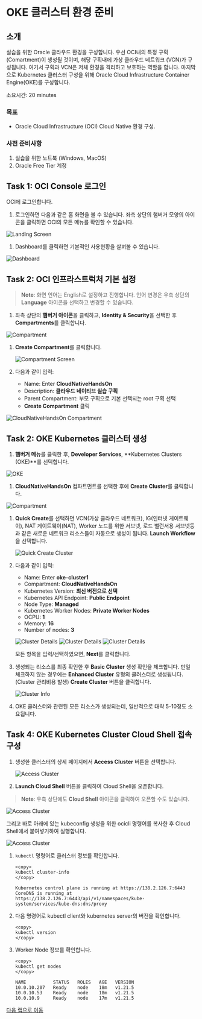 # OKE 클러스터 환경 준비

## 소개

실습을 위한 Oracle 클라우드 환경을 구성합니다. 우선 OCI내의 특정 구획 (Comartment)이 생성될 것이며, 해당 구획내에 가상 클라우드 네트워크 (VCN)가 구성됩니다. 여기서 구획과 VCN은 저체 환경을 격리하고 보호하는 역할을 합니다. 마지막으로 Kubernetes 클러스터 구성을 위해 Oracle Cloud Infrastructure Container Engine(OKE)를 구성합니다.

소요시간: 20 minutes

### 목표

-  Oracle Cloud Infrastructure (OCI) Cloud Native 환경 구성.  

### 사전 준비사항

1. 실습을 위한 노트북 (Windows, MacOS)
1. Oracle Free Tier 계정

## Task 1: OCI Console 로그인

   OCI에 로그인합니다. 

1. 로그인하면 다음과 같은 홈 화면을 볼 수 있습니다. 좌측 상단의 햄버거 모양의 아이콘을 클릭하면 OCI의 모든 메뉴를 확인할 수 있습니다. 

  ![Landing Screen](images/landingScreen2-ko.png " ")

1. Dashboard를 클릭하면 기본적인 사용현황을 살펴볼 수 있습니다.

  ![Dashboard](images/landingScreen3-ko.png " ")

## Task 2: OCI 인프라스트럭처 기본 설정

> **Note**: 화면 언어는 English로 설정하고 진행합니다. 언어 변경은 우측 상단의 **Language** 아이콘을 선택하고 변경할 수 있습니다.

1. 좌측 상단의 **햄버거 아이콘**을 클릭하고, **Identity & Security**을 선택한 후 **Compartments**를 클릭합니다.

 ![Compartment](images/id-compartment.png " ")

1. **Create Compartment**를 클릭합니다.

   ![Compartment Screen](images/compartmentScreen.png " ")

1. 다음과 같이 입력:
      - Name: Enter **CloudNativeHandsOn**
      - Description: **클라우드 네이티브 실습 구획**
      - Parent Compartment: 부모 구획으로 기본 선택되는 root 구획 선택
      - **Create Compartment** 클릭

  ![CloudNativeHandsOn Compartment](images/compartment-create-ko.png " ")

## Task 2: OKE Kubernetes 클러스터 생성

1. **햄버거 메뉴**를 클릭한 후, **Developer Services**, **Kubernetes Clusters (OKE)**를 선택합니다.

 ![OKE](images/developer-OKE-ko.png " ")

1. **CloudNativeHandsOn** 컴파트먼트를 선택한 후에 **Create Cluster**를 클릭합니다. 

  ![Compartment](images/createCluster-ko.png " ")

1. **Quick Create**를 선택하면 VCN(가상 클라우드 네트워크), IG(인터넷 게이트웨이), NAT 게이트웨이(NAT), Worker 노드를 위한 서브넷, 로드 밸런서용 서브넷등과 같은 새로운 네트워크 리소스들이 자동으로 생성이 됩니다. **Launch Workflow**을 선택합니다.

   ![Quick Create Cluster](images/OKE-create-cluster-ko.png " ")

1. 다음과 같이 입력:
      - Name: Enter **oke-cluster1**
      - Compartment: **CloudNativeHandsOn**
      - Kubernetes Version: **최신 버전으로 선택**
      - Kubernetes API Endpoint: **Public Endpoint**
      - Node Type: **Managed**
      - Kubernetes Worker Nodes: **Private Worker Nodes**
      - OCPU: **1**
      - Memory: **16**
      - Number of nodes: **3**

   ![Cluster Details](images/OKE-create-cluster-details-ko-1.png " ")
   ![Cluster Details](images/OKE-create-cluster-details-ko-2.png " ")
   ![Cluster Details](images/OKE-create-cluster-details-ko-3.png " ")

   모든 항목을 입력/선택하였으면, **Next**를 클릭합니다.

1. 생성되는 리소스를 최종 확인한 후 **Basic Cluster** 생성 확인을 체크합니다. 만일 체크하지 않는 경우에는 **Enhanced Cluster** 유형의 클러스터로 생성됩니다. (Cluster 관리비용 발생) **Create Cluster** 버튼을 클릭합니다.

   ![Cluster Info](images/OKE-create-cluster-details-review-ko.png " ")

1. OKE 클러스터와 관련된 모든 리소스가 생성되는데, 일반적으로 대략 5-10정도 소요됩니다.

## Task 4: OKE Kubernetes Cluster Cloud Shell 접속 구성

1. 생성한 클러스터의 상세 페이지에서 **Access Cluster** 버튼을 선택합니다.

   ![Access Cluster](images/OKE-access-cluster-ko.png " ")

1. **Launch Cloud Shell** 버튼을 클릭하여 Cloud Shell을 오픈합니다.

> **Note**: 우측 상단에도 **Cloud Shell** 아이콘을 클릭하여 오픈할 수도 있습니다.

   ![Access Cluster](images/OKE-access-cluster-cli-ko.png " ")

 그리고 바로 아래에 있는 kubeconfig 생성을 위한 ocicli 명령어를 복사한 후 Cloud Shell에서 붙여넣기하여 실행합니다.

   ![Access Cluster](images/OKE-cloud-shell-create-kubeconfig-ko.png " ")

1. `kubectl` 명령어로 클러스터 정보를 확인합니다.

    ````shell
    <copy>
    kubectl cluster-info
    </copy>
    ````

    ````shell
    Kubernetes control plane is running at https://138.2.126.7:6443
    CoreDNS is running at https://138.2.126.7:6443/api/v1/namespaces/kube-system/services/kube-dns:dns/proxy
    ````

1. 다음 명령어로 kubectl client와 kubernetes server의 버전을 확인합니다.

    ````shell
    <copy>
    kubectl version
    </copy>
    ````

1. Worker Node 정보를 확인합니다.

    ````shell
    <copy>
    kubectl get nodes
    </copy>
    ````

    ````shell
   NAME          STATUS   ROLES   AGE   VERSION
   10.0.10.207   Ready    node    18m   v1.21.5
   10.0.10.53    Ready    node    18m   v1.21.5
   10.0.10.9     Ready    node    17m   v1.21.5
    ````

[다음 랩으로 이동](#next)
